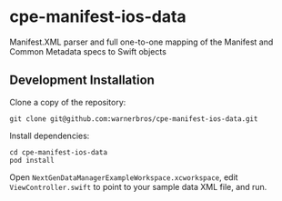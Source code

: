# cpe-manifest-ios-data
Manifest.XML parser and full one-to-one mapping of the Manifest and Common Metadata specs to Swift objects

## Development Installation
Clone a copy of the repository:

    git clone git@github.com:warnerbros/cpe-manifest-ios-data.git

Install dependencies:

    cd cpe-manifest-ios-data
    pod install

Open `NextGenDataManagerExampleWorkspace.xcworkspace`, edit `ViewController.swift` to point to your sample data XML file, and run.
